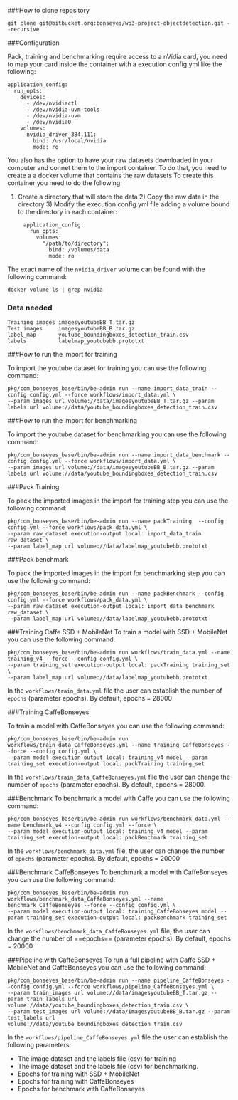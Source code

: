
###How to clone repository

```
git clone git@bitbucket.org:bonseyes/wp3-project-objectdetection.git --recursive
```
###Configuration

Pack, training and benchmarking require access to a nVidia card, you need to map your card inside the container with a execution config.yml like the following:

```
application_config:
  run_opts:
    devices:
      - /dev/nvidiactl
      - /dev/nvidia-uvm-tools
      - /dev/nvidia-uvm
      - /dev/nvidia0
    volumes:  
      nvidia_driver_384.111:
        bind: /usr/local/nvidia
        mode: ro
```

You also has the option to have your raw datasets downloaded in your computer and connet them to the import container. To do that, you need to create a a docker volume that contains the raw datasets
To create this container you need to do the following:
1) Create a directory that will store the data 2) Copy the raw data in the directory 3) Modify the execution config.yml file adding a volume bound to the directory in each container:

```
     application_config:
       run_opts:             
         volumes:
           "/path/to/directory":
             bind: /volumes/data
             mode: ro
```

The exact name of the `nvidia_driver` volume can be found with the following command:

```
docker volume ls | grep nvidia
```

### Data needed ###
```
Training images imagesyoutubeBB_T.tar.gz
Test images		imagesyoutubeBB_B.tar.gz
label_map		youtube_boundingboxes_detection_train.csv
labels			labelmap_youtubebb.prototxt
```

###How to run the import for training

To import the youtube dataset for training you can use the following command:
```
pkg/com_bonseyes_base/bin/be-admin run --name import_data_train --config config.yml --force workflows/import_data.yml \
--param images url volume://data/imagesyoutubeBB_T.tar.gz --param labels url volume://data/youtube_boundingboxes_detection_train.csv

```
###How to run the import for benchmarking

To import the youtube dataset for benchmarking you can use the following command:
```
pkg/com_bonseyes_base/bin/be-admin run --name import_data_benchmark --config config.yml --force workflows/import_data.yml \
--param images url volume://data/imagesyoutubeBB_B.tar.gz --param labels url volume://data/youtube_boundingboxes_detection_train.csv
```

###Pack Training

To pack the imported images in the import for training step you can use the following command:

```
pkg/com_bonseyes_base/bin/be-admin run --name packTraining  --config config.yml --force workflows/pack_data.yml \
--param raw_dataset execution-output local: import_data_train raw_dataset \
--param label_map url volume://data/labelmap_youtubebb.prototxt
```


###Pack benchmark

To pack the imported images in the import for benchmarking step you can use the following command:
```
pkg/com_bonseyes_base/bin/be-admin run --name packBenchmark --config config.yml --force workflows/pack_data.yml \
--param raw_dataset execution-output local: import_data_benchmark raw_dataset \
--param label_map url volume://data/labelmap_youtubebb.prototxt
```


###Training Caffe SSD + MobileNet
To train a model with SSD + MobileNet you can use the following command:

```
pkg/com_bonseyes_base/bin/be-admin run workflows/train_data.yml --name training_v4 --force --config config.yml \
--param training_set execution-output local: packTraining training_set \
--param label_map url volume://data/labelmap_youtubebb.prototxt
```

In the `workflows/train_data.yml` file the user can establish the number of `epochs` (parameter epochs). By default, epochs = 28000

###Training CaffeBonseyes

To train a model with CaffeBonseyes you can use the following command:

```
pkg/com_bonseyes_base/bin/be-admin run workflows/train_data_CaffeBonseyes.yml --name training_CaffeBonseyes --force --config config.yml \
--param model execution-output local: training_v4 model --param training_set execution-output local: packTraining training_set
```

In the `workflows/train_data_CaffeBonseyes.yml` file the user can change the number of `epochs` (parameter epochs). By default, epochs = 28000.


###Benchmark
To benchmark a model with Caffe you can use the following command:

```
pkg/com_bonseyes_base/bin/be-admin run workflows/benchmark_data.yml --name benchmark_v4 --config config.yml --force \
--param model execution-output local: training_v4 model --param training_set execution-output local: packBenchmark training_set
```
In the `workflows/benchmark_data.yml` file, the user can change the number of `epochs` (parameter epochs). By default, epochs = 20000

###Benchmark CaffeBonseyes
To benchmark a model with CaffeBonseyes you can use the following command:

```
pkg/com_bonseyes_base/bin/be-admin run workflows/benchmark_data_CaffeBonseyes.yml --name benchmark_CaffeBonseyes --force --config config.yml \
--param model execution-output local: training_CaffeBonseyes model --param training_set execution-output local: packBenchmark training_set

```

In the `workflows/benchmark_data_CaffeBonseyes.yml` file, the user can change the number of ==epochs== (parameter epochs). By default, epochs = 20000


###Pipeline with CaffeBonseyes
To run a full pipeline with Caffe SSD + MobileNet and CaffeBonseyes you can use the following command:

```
pkg/com_bonseyes_base/bin/be-admin run --name pipeline_CaffeBonseyes --config config.yml --force workflows/pipeline_CaffeBonseyes.yml \
--param train_images url volume://data/imagesyoutubeBB_T.tar.gz --param train_labels url volume://data/youtube_boundingboxes_detection_train.csv \
--param test_images url volume://data/imagesyoutubeBB_B.tar.gz --param test_labels url volume://data/youtube_boundingboxes_detection_train.csv

```

In the `workflows/pipeline_CaffeBonseyes.yml` file the user can establish the following parameters:
- The image dataset and the labels file (csv) for training
- The image dataset and the labels file (csv) for benchmarking.
- Epochs for training with SSD + MobileNet
- Epochs for training with CaffeBonseyes
- Epochs for benchmark with CaffeBonseyes



